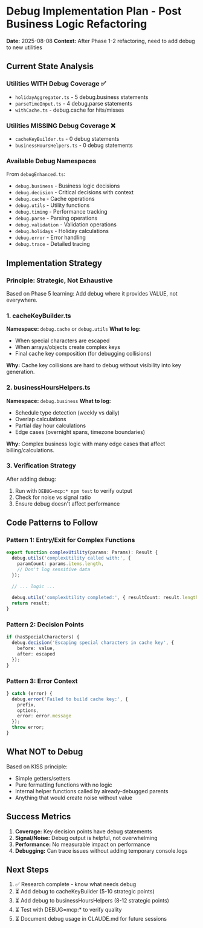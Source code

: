 # Debug Implementation Plan - Post Business Logic Refactoring

**Date:** 2025-08-08
**Context:** After Phase 1-2 refactoring, need to add debug to new utilities

## Current State Analysis

### Utilities WITH Debug Coverage ✅
- `holidayAggregator.ts` - 5 debug.business statements
- `parseTimeInput.ts` - 4 debug.parse statements  
- `withCache.ts` - debug.cache for hits/misses

### Utilities MISSING Debug Coverage ❌
- `cacheKeyBuilder.ts` - 0 debug statements
- `businessHoursHelpers.ts` - 0 debug statements

### Available Debug Namespaces
From `debugEnhanced.ts`:
- `debug.business` - Business logic decisions
- `debug.decision` - Critical decisions with context
- `debug.cache` - Cache operations
- `debug.utils` - Utility functions
- `debug.timing` - Performance tracking
- `debug.parse` - Parsing operations
- `debug.validation` - Validation operations
- `debug.holidays` - Holiday calculations
- `debug.error` - Error handling
- `debug.trace` - Detailed tracing

## Implementation Strategy

### Principle: Strategic, Not Exhaustive
Based on Phase 5 learning: Add debug where it provides VALUE, not everywhere.

### 1. cacheKeyBuilder.ts
**Namespace:** `debug.cache` or `debug.utils`
**What to log:**
- When special characters are escaped
- When arrays/objects create complex keys
- Final cache key composition (for debugging collisions)

**Why:** Cache key collisions are hard to debug without visibility into key generation.

### 2. businessHoursHelpers.ts  
**Namespace:** `debug.business`
**What to log:**
- Schedule type detection (weekly vs daily)
- Overlap calculations
- Partial day hour calculations
- Edge cases (overnight spans, timezone boundaries)

**Why:** Complex business logic with many edge cases that affect billing/calculations.

### 3. Verification Strategy
After adding debug:
1. Run with `DEBUG=mcp:* npm test` to verify output
2. Check for noise vs signal ratio
3. Ensure debug doesn't affect performance

## Code Patterns to Follow

### Pattern 1: Entry/Exit for Complex Functions
```typescript
export function complexUtility(params: Params): Result {
  debug.utils('complexUtility called with:', { 
    paramCount: params.items.length,
    // Don't log sensitive data
  });
  
  // ... logic ...
  
  debug.utils('complexUtility completed:', { resultCount: result.length });
  return result;
}
```

### Pattern 2: Decision Points
```typescript
if (hasSpecialCharacters) {
  debug.decision('Escaping special characters in cache key', {
    before: value,
    after: escaped
  });
}
```

### Pattern 3: Error Context
```typescript
} catch (error) {
  debug.error('Failed to build cache key:', {
    prefix,
    options,
    error: error.message
  });
  throw error;
}
```

## What NOT to Debug

Based on KISS principle:
- Simple getters/setters
- Pure formatting functions with no logic
- Internal helper functions called by already-debugged parents
- Anything that would create noise without value

## Success Metrics

1. **Coverage:** Key decision points have debug statements
2. **Signal/Noise:** Debug output is helpful, not overwhelming  
3. **Performance:** No measurable impact on performance
4. **Debugging:** Can trace issues without adding temporary console.logs

## Next Steps

1. ✅ Research complete - know what needs debug
2. ⏳ Add debug to cacheKeyBuilder (5-10 strategic points)
3. ⏳ Add debug to businessHoursHelpers (8-12 strategic points)
4. ⏳ Test with DEBUG=mcp:* to verify quality
5. ⏳ Document debug usage in CLAUDE.md for future sessions
